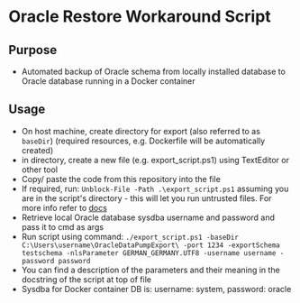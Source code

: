 # Oracle Restore Workaround Script
## Purpose
- Automated backup of Oracle schema from locally installed database to Oracle database running in a Docker container

## Usage
- On host machine, create directory for export (also referred to as `baseDir`) (required resources, e.g. Dockerfile will be automatically created)
- in directory, create a new file (e.g. export_script.ps1) using TextEditor or other tool
- Copy/ paste the code from this repository into the file
- If required, run: `Unblock-File -Path .\export_script.ps1` assuming you are in the script's directory - this will let you run untrusted files. For more info refer to [docs](https://learn.microsoft.com/en-us/powershell/module/microsoft.powershell.utility/unblock-file?view=powershell-7.4)
- Retrieve local Oracle database sysdba username and password and pass it to cmd as args
- Run script using command: `./export_script.ps1 -baseDir C:\Users\username\OracleDataPumpExport\ -port 1234 -exportSchema testschema -nlsParameter GERMAN_GERMANY.UTF8 -username username -password password`
- You can find a description of the parameters and their meaning in the docstring of the script at top of file
- Sysdba for Docker container DB is: username: system, password: oracle
